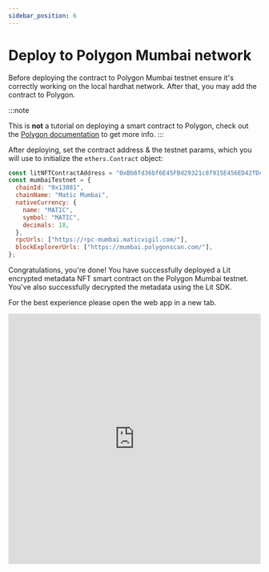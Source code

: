 ```yaml
---
sidebar_position: 6
---
```


# Deploy to Polygon Mumbai network

Before deploying the contract to Polygon Mumbai testnet ensure it's correctly working on the local hardhat network. After that, you may add the contract to Polygon.

:::note

This is **not** a tutorial on deploying a smart contract to Polygon, check out the [Polygon documentation](https://wiki.polygon.technology/docs/develop/getting-started) to get more info.
:::

After deploying, set the contract address & the testnet params, which you will use to initialize the `ethers.Contract` object:

```js
const litNFTContractAddress = "0xBb6fd36bf6E45FBd29321c8f915E456ED42fDc13"; // this is our contract, replace it with yours
const mumbaiTestnet = {
  chainId: "0x13881",
  chainName: "Matic Mumbai",
  nativeCurrency: {
    name: "MATIC",
    symbol: "MATIC",
    decimals: 18,
  },
  rpcUrls: ["https://rpc-mumbai.maticvigil.com/"],
  blockExplorerUrls: ["https://mumbai.polygonscan.com/"],
};
```

Congratulations, you're done! You have successfully deployed a Lit encrypted metadata NFT smart contract on the Polygon Mumbai testnet. You've also successfully decrypted the metadata using the Lit SDK.

For the best experience please open the web app in a new tab.

<iframe frameborder="0" width="100%" height="500px" className="repls" style={{display: "none"}} src="https://replit.com/@lit/Encrypt-and-Decrypt-On-chain-NFT-Metadata#encrypt_and_decrypt_on-chain_nft_metadata/src/App.js"></iframe>
